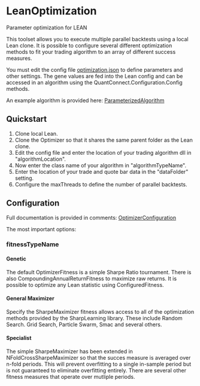 # LeanOptimization
Parameter optimization for LEAN

This toolset allows you to execute multiple parallel backtests using a local Lean clone. It is possible to configure several different optimization methods to fit your trading algorithm to an array of different success measures. 

You must edit the config file [optimization.json](https://github.com/jameschch/LeanOptimization/blob/master/Optimization/optimization.json) to define parameters and other settings. The gene values are fed into the Lean config and can be accessed in an algorithm using the QuantConnect.Configuration.Config methods.

An example algorithm is provided here: [ParameterizedAlgorithm](https://github.com/jameschch/LeanOptimization/blob/master/Optimization.Example/ParameterizedAlgorithm.cs)

## Quickstart
1. Clone local Lean.
2. Clone the Optimizer so that it shares the same parent folder as the Lean clone.
3. Edit the config file and enter the location of your trading algorithm dll in "algorithmLocation".
4. Now enter the class name of your algorithm in "algorithmTypeName".
5. Enter the location of your trade and quote bar data in the "dataFolder" setting.
6. Configure the maxThreads to define the number of parallel backtests.

## Configuration

Full documentation is provided in comments: [OptimizerConfiguration](https://github.com/jameschch/LeanOptimization/blob/master/Optimization/OptimizerConfiguration.cs)

The most important options:

### fitnessTypeName

#### Genetic
The default OptimizerFitness is a simple Sharpe Ratio tournament. There is also CompoundingAnnualReturnFitness to maximize raw returns. It is possible to optimize any Lean statistic using ConfiguredFitness.

#### General Maximizer
Specify the SharpeMaximizer fitness allows access to all of the optimization methods provided by the SharpLearning library. These include Random Search. Grid Search, Particle Swarm, Smac and several others.

#### Specialist
The simple SharpeMaximizer has been extended in NFoldCrossSharpeMaximizer so that the succes measure is averaged over n-fold periods. This will prevent overfitting to a single in-sample period but is not guaranteed to eliminate overfitting entirely. 
There are several other fitness measures that operate over mutliple periods.

